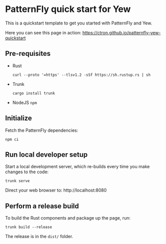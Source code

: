 # PatternFly quick start for Yew

This is a quickstart template to get you started with PatternFly and Yew.

Here you can see this page in action: https://ctron.github.io/patternfly-yew-quickstart

## Pre-requisites

* Rust

  ```shell
  curl --proto '=https' --tlsv1.2 -sSf https://sh.rustup.rs | sh
  ```

* Trunk

  ```shell
  cargo install trunk
  ```

* NodeJS `npm`

## Initialize

Fetch the PatternFly dependencies:

```shell
npm ci
```

## Run local developer setup

Start a local development server, which re-builds every time you make changes to the code:

```shell
trunk serve
```

Direct your web browser to: http://localhost:8080

## Perform a release build

To build the Rust components and package up the page, run:

```shell
trunk build --release
```

The release is in the `dist/` folder.
